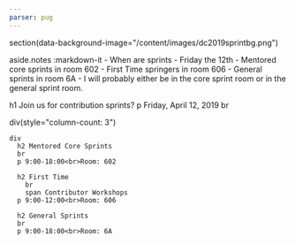 ```yaml
---
parser: pug
---
```


section(data-background-image="/content/images/dc2019sprintbg.png")

  aside.notes
    :markdown-it
      - When are sprints
      - Friday the 12th
      - Mentored core sprints in room 602
      - First Time springers in room 606
      - General sprints in room 6A
      - I will probably either be in the core sprint room or in the general sprint room.

  h1 Join us for contribution sprints?
  p Friday, April 12, 2019
  br

  div(style="column-count: 3")

    div
      h2 Mentored Core Sprints
      br
      p 9:00-18:00<br>Room: 602

      h2 First Time
        br
        span Contributor Workshops
      p 9:00-12:00<br>Room: 606

      h2 General Sprints
      br
      p 9:00-18:00<br>Room: 6A
